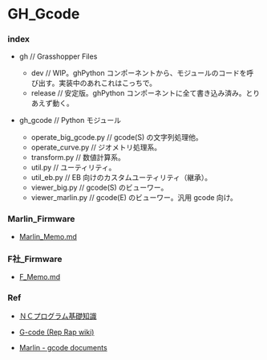 # GH_Gcode  
 

### index  


- gh // Grasshopper Files   
  - dev // WIP。ghPython コンポーネントから、モジュールのコードを呼び出す。実装中のあれこれはこっちで。  
  - release // 安定版。ghPython コンポーネントに全て書き込み済み。とりあえず動く。  




- gh_gcode // Python モジュール  
  - operate_big_gcode.py // gcode(S) の文字列処理他。  
  - operate_curve.py // ジオメトリ処理系。  
  - transform.py // 数値計算系。  
  - util.py // ユーティリティ。  
  - util_eb.py // EB 向けのカスタムユーティリティ（継承）。  
  - viewer_big.py // gcode(S) のビューワー。  
  - viewer_marlin.py // gcode(E) のビューワー。汎用 gcode 向け。  


### Marlin_Firmware  

- [Marlin_Memo.md](https://github.com/naysok/GH_Gcode/blob/master/Marlin_Memo.md)  


### F社_Firmware  

- [F_Memo.md](https://github.com/naysok/GH_Gcode/blob/master/F_Memo.md)  
  


### Ref  

- [ＮＣプログラム基礎知識](https://nc-program.s-projects.net/g-code.html)  

- [G-code (Rep Rap wiki)](https://reprap.org/wiki/G-code)  

- [Marlin - gcode documents](https://marlinfw.org/meta/gcode/)
